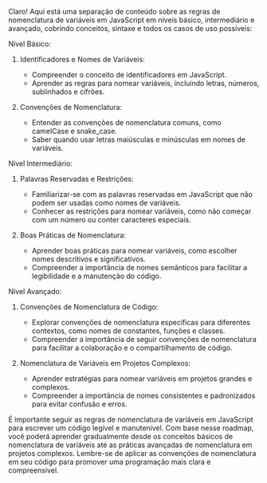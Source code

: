 Claro! Aqui está uma separação de conteúdo sobre as regras de nomenclatura de variáveis em JavaScript em níveis básico,
intermediário e avançado, cobrindo conceitos, sintaxe e todos os casos de uso possíveis:

Nível Básico:

1. Identificadores e Nomes de Variáveis:
    - Compreender o conceito de identificadores em JavaScript.
    - Aprender as regras para nomear variáveis, incluindo letras, números, sublinhados e cifrões.

2. Convenções de Nomenclatura:
    - Entender as convenções de nomenclatura comuns, como camelCase e snake_case.
    - Saber quando usar letras maiúsculas e minúsculas em nomes de variáveis.

Nível Intermediário:

1. Palavras Reservadas e Restrições:
    - Familiarizar-se com as palavras reservadas em JavaScript que não podem ser usadas como nomes de variáveis.
    - Conhecer as restrições para nomear variáveis, como não começar com um número ou conter caracteres especiais.

2. Boas Práticas de Nomenclatura:
    - Aprender boas práticas para nomear variáveis, como escolher nomes descritivos e significativos.
    - Compreender a importância de nomes semânticos para facilitar a legibilidade e a manutenção do código.

Nível Avançado:

1. Convenções de Nomenclatura de Código:
    - Explorar convenções de nomenclatura específicas para diferentes contextos, como nomes de constantes, funções e
      classes.
    - Compreender a importância de seguir convenções de nomenclatura para facilitar a colaboração e o compartilhamento
      de código.

2. Nomenclatura de Variáveis em Projetos Complexos:
    - Aprender estratégias para nomear variáveis em projetos grandes e complexos.
    - Compreender a importância de nomes consistentes e padronizados para evitar confusão e erros.

É importante seguir as regras de nomenclatura de variáveis em JavaScript para escrever um código legível e manutenível.
Com base nesse roadmap, você poderá aprender gradualmente desde os conceitos básicos de nomenclatura de variáveis até as
práticas avançadas de nomenclatura em projetos complexos. Lembre-se de aplicar as convenções de nomenclatura em seu
código para promover uma programação mais clara e compreensível.